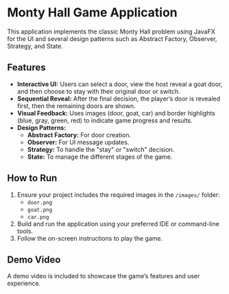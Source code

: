 # Monty Hall Game Application

This application implements the classic Monty Hall problem using JavaFX for the UI and several design patterns such as Abstract Factory, Observer, Strategy, and State.

## Features
- **Interactive UI:** Users can select a door, view the host reveal a goat door, and then choose to stay with their original door or switch.
- **Sequential Reveal:** After the final decision, the player’s door is revealed first, then the remaining doors are shown.
- **Visual Feedback:** Uses images (door, goat, car) and border highlights (blue, gray, green, red) to indicate game progress and results.
- **Design Patterns:** 
  - **Abstract Factory:** For door creation.
  - **Observer:** For UI message updates.
  - **Strategy:** To handle the "stay" or "switch" decision.
  - **State:** To manage the different stages of the game.

## How to Run
1. Ensure your project includes the required images in the `/images/` folder:
   - `door.png`
   - `goat.png`
   - `car.png`
2. Build and run the application using your preferred IDE or command-line tools.
3. Follow the on-screen instructions to play the game.

## Demo Video
A demo video is included to showcase the game’s features and user experience.


